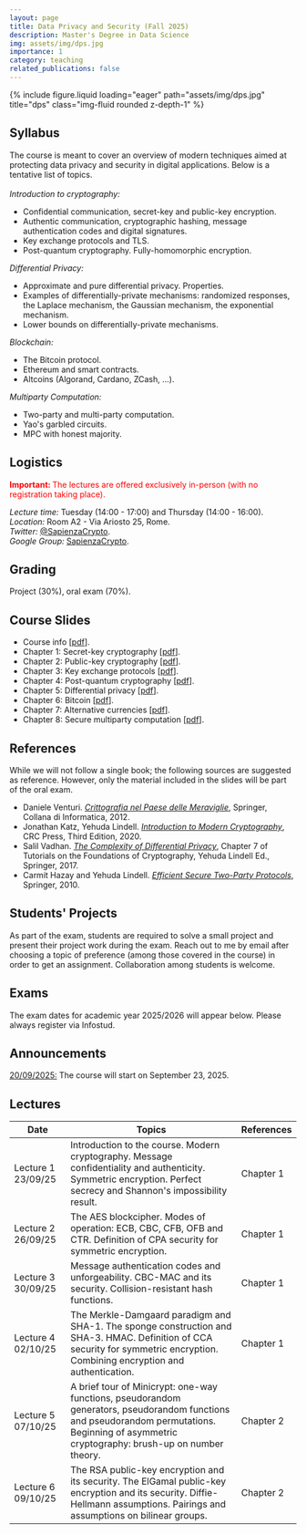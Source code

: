 ```yaml
---
layout: page
title: Data Privacy and Security (Fall 2025)
description: Master's Degree in Data Science
img: assets/img/dps.jpg
importance: 1
category: teaching
related_publications: false
---
```

<div class="row">
    <div class="col-sm mt-3 mt-md-0">
        {% include figure.liquid loading="eager" path="assets/img/dps.jpg" title="dps" class="img-fluid rounded z-depth-1" %}
    </div>
</div>

<h2>Syllabus</h2>
The course is meant to cover an overview of modern techniques aimed at protecting data privacy and security in digital applications. Below is a tentative list of topics.
<br><br>
<em>Introduction to cryptography:</em>
<ul>
<li> Confidential communication, secret-key and public-key encryption.
</li>
<li> Authentic communication, cryptographic hashing, message authentication codes and digital signatures.
</li>
<li> Key exchange protocols and TLS.
</li>
<li> Post-quantum cryptography. Fully-homomorphic encryption.</li>
</ul>

<em>Differential Privacy:</em>
<ul>
<li> Approximate and pure differential privacy. Properties.
</li>
<li> Examples of differentially-private mechanisms: randomized responses, the Laplace mechanism, the Gaussian mechanism, the exponential mechanism.
</li>
<li> Lower bounds on differentially-private mechanisms.
</li>
</ul>

<em>Blockchain:</em>
<ul>
<li> The Bitcoin protocol.
</li>
<li> Ethereum and smart contracts.
</li>
<li> Altcoins (Algorand, Cardano, ZCash, ...).
</li>
</ul>

<em>Multiparty Computation:</em>
<ul>
<li> Two-party and multi-party computation.
</li>
<li> Yao's garbled circuits.
</li>
<li> MPC with honest majority.
</li>
</ul>

<h2>Logistics</h2>
<p style="color:red;"><b> Important: </b>The lectures are offered exclusively in-person (with no registration taking place). </p>
<em>Lecture time:</em> Tuesday (14:00 - 17:00) and Thursday (14:00 - 16:00).
<br>
<em>Location:</em> Room A2 - Via Ariosto 25, Rome.
<br>
<em>Twitter:</em> <a href="https://twitter.com/SapienzaCrypto">@SapienzaCrypto</a>.
<br>
<em>Google Group:</em> <a href="https://groups.google.com/u/2/a/uniroma1.it/g/sapienzacrypto">SapienzaCrypto</a>.

<h2>Grading</h2>
Project (30%), oral exam (70%).

<h2>Course Slides</h2>
<ul>
<li> Course info [<a href="https://dventuri83.github.io/assets/pdf/00_Course_Info.pdf" target="_blank">pdf</a>].
</li>
<li> Chapter 1: Secret-key cryptography [<a href="https://dventuri83.github.io/assets/pdf/01_Crypto_101_Sym.pdf">pdf</a>].
</li>
<li> Chapter 2: Public-key cryptography [<a href="https://dventuri83.github.io/assets/pdf/02_Crypto_101_Asym.pdf">pdf</a>].
</li>
<li> Chapter 3: Key exchange protocols [<a href="https://dventuri83.github.io/assets/pdf/03_Crypto_101_Key_Exchange.pdf">pdf</a>].
</li>
<li> Chapter 4: Post-quantum cryptography [<a href="https://dventuri83.github.io/assets/pdf/04_Crypto_101_PQC.pdf">pdf</a>].
</li>
<li> Chapter 5: Differential privacy [<a href="https://dventuri83.github.io/assets/pdf/05_Diff_Priv.pdf">pdf</a>].
</li>
<li> Chapter 6: Bitcoin [<a href="https://dventuri83.github.io/assets/pdf/06_Bitcoin.pdf">pdf</a>].
</li>
<li> Chapter 7: Alternative currencies [<a href="https://dventuri83.github.io/assets/pdf/07_Alt_Curr.pdf">pdf</a>].
</li>
<li> Chapter 8: Secure multiparty computation [<a href="https://dventuri83.github.io/assets/pdf/08_MPC.pdf">pdf</a>].
</li>
</ul>

<h2>References</h2>
While we will not follow a single book; the following sources are suggested as reference. However, only the material included in the slides will be part of the oral exam.
<ul>
<li> Daniele Venturi. <em><a href="http://www.springer.com/us/book/9788847024809">Crittografia nel Paese delle Meraviglie</a></em>, Springer, Collana di Informatica, 2012.
</li>
<li> Jonathan Katz, Yehuda Lindell. <em><a href="https://www.crcpress.com/Introduction-to-Modern-Cryptography-Second-Edition/Katz-Lindell/p/book/9781466570269">Introduction to Modern Cryptography</a></em>, CRC Press, Third Edition, 2020.
</li>
<li> Salil Vadhan. <em><a href="https://www.springer.com/gp/book/9783319570471">The Complexity of Differential Privacy</a></em>, Chapter 7 of Tutorials on the Foundations of Cryptography, Yehuda Lindell Ed., Springer, 2017.
</li>
<li> Carmit Hazay and Yehuda Lindell. <em><a href="http://www.springer.com/la/book/9783642143021">Efficient Secure Two-Party Protocols</a></em>, Springer, 2010.
</li>
</ul>

<h2>Students' Projects</h2>
As part of the exam, students are required to solve a small project and present their project work during the exam. Reach out to me by email after choosing a topic of preference (among those covered in the course) in order to get an assignment. Collaboration among students is welcome.

<h2>Exams</h2>
The exam dates for academic year 2025/2026 will appear below. Please always register via Infostud.
<!---
<u><em>Exam 1</em></u>. Date: 15/01/25. Aula T1 (Viale Regina Elena 295). Starting time: 09:30.
<br>
<u><em>Exam 2</em></u>. Date: 05/02/25. Aula T1 (Viale Regina Elena 295). Starting time: 09:30.
<br>
<u><em>Exam 3</em></u>. Reserved to part-time and working students (you must make a formal request to the secretariat; registration in Infostud is still required). Date: 26/03/25. Stanza G29 (Viale Regina Elena 295). Starting time: 09:30.
<br>
<u><em>Exam 4</em></u>. Date: 11/06/25. Aula T1 (Viale Regina Elena 295). Starting time: 09:30.
<br>
<u><em>Exam 5</em></u>. Date: 16/07/25. Aula G0 (Viale Regina Elena 295). Starting time: 09:30.
<br>
<u><em>Exam 6</em></u>. Date: 10/09/25. Aula T1 (Viale Regina Elena 295). Starting time: 09:30.
<br>
<u><em>Exam 7</em></u>. Reserved to part-time and working students (you must make a formal request to the secretariat; registration in Infostud is still required). Date: 14/10/25. Stanza G29 (Viale Regina Elena 295). Starting time: 09:30.
--->

<h2>Announcements</h2>
<u>20/09/2025:</u> The course will start on September 23, 2025.
<br>
<!---
<u>16/11/2024:</u> The lecture on 12/12/2024 will not take place in order to allow second year students to participate to the 52nd edition of the <a href="https://itmeeting.wordpress.com">ITMeeting</a>.
--->

<h2>Lectures</h2>
<table>
    <thead>
        <tr>
            <th>Date</th>
            <th>Topics</th>
            <th>References</th>
        </tr>
    </thead>
    <tbody>
        <tr>
            <td>Lecture 1 23/09/25</td>
            <td>Introduction to the course. Modern cryptography. Message confidentiality and authenticity. Symmetric encryption. Perfect secrecy and Shannon's impossibility result.</td>
            <td>Chapter 1</td>
        </tr>
        <tr>
            <td>Lecture 2 26/09/25</td>
            <td>The AES blockcipher. Modes of operation: ECB, CBC, CFB, OFB and CTR. Definition of CPA security for symmetric encryption.</td>
            <td>Chapter 1</td>
        </tr>
        <tr>
            <td>Lecture 3 30/09/25</td>
            <td>Message authentication codes and unforgeability. CBC-MAC and its security. Collision-resistant hash functions.</td>
            <td>Chapter 1</td>
        </tr>
        <tr>
            <td>Lecture 4 02/10/25</td>
            <td>The Merkle-Damgaard paradigm and SHA-1. The sponge construction and SHA-3. HMAC. Definition of CCA security for symmetric encryption. Combining encryption and authentication.</td>
            <td>Chapter 1</td>
        </tr>
        <tr>
            <td>Lecture 5 07/10/25</td>
            <td>A brief tour of Minicrypt: one-way functions, pseudorandom generators, pseudorandom functions and pseudorandom permutations. Beginning of asymmetric cryptography: brush-up on number theory.</td>
            <td>Chapter 2</td>
        </tr>
        <tr>
            <td>Lecture 6 09/10/25</td>
            <td>The RSA public-key encryption and its security. The ElGamal public-key encryption and its security. Diffie-Hellmann assumptions. Pairings and assumptions on bilinear groups.</td>
            <td>Chapter 2</td>
        </tr>
        <!---                
        <tr>
            <td>Lecture 7 17/10/24</td>
            <td>Digital signatures and unforgeability. Signing with RSA and Full-Domain Hash. Public-key infrastructures and X.509 certificates. Identity-based encryption. Key exchange protocols. Diffie-Hellmann key exchange. Security in the Canetti-Krawczyk model. ISO 9697 protocol. IPsec and IKE: SKEME and SIGMA. MQV and HMQV.</td>
            <td>Chapter 3</td>
        </tr>
        <tr>
            <td>Lecture 8 22/10/24</td>
            <td>Key derivation functions using HMAC. Passwords. Bloom filters. Password-based encryption. Password-authenticated key exchange.</td>
            <td>Chapter 3</td>
        </tr>
        <tr>
            <td>Lecture 9 24/10/24</td>
            <td>The TLS protocol and TLS 1.3. Post-quantum cryptography. Lattices and hard problems: SIS and LWE.</td>
            <td>Chapter 3, 4</td>
        </tr>
        <tr>
            <td>Lecture 10 29/10/24</td>
            <td>Basic cryptographic primitives based on lattices. Lattice trapdoors and Falcon. Canonical identification schemes and Crystals-Dilithium.</td>
            <td>Chapter 4</td>
        </tr>
        <tr>
            <td>Lecture 11 31/10/24</td>
            <td>Regev public-key encryption. The Fujisaki-Okamoto transform and Crystals-Kyber. Fully-homomorphic encryption.</td>
            <td>Chapter 4</td>
        </tr>
        <tr>
            <td>Lecture 12 05/11/24</td>
            <td>Fully-homomorphic encryption. Identity-based encryption and attribute-based encryption from lattices.</td>
            <td>Chapter 4</td>
        </tr>
        <tr>
            <td>Lecture 13 07/11/24</td>
            <td>Differential privacy and approximate differential privacy. Properties. Randomized responses. The Laplace and the Gaussian mechanisms.</td>
            <td>Chapter 5</td>
        </tr>
        <tr>
            <td>Lecture 14 12/11/24</td>
            <td>Advanced composition. The exponential mechanism and its applications.</td>
            <td>Chapter 5</td>
        </tr>
        <tr>
            <td>Lecture 15 14/11/24</td>
            <td>The SmallDB mechanism. Information-theoretic lower bounds. Traitor tracing and computational lower bounds. Differential privacy and game theory.</td>
            <td>Chapter 5</td>
        </tr>
        <tr>
            <td>Lecture 16 19/11/24</td>
            <td>Introduction to Bitcoin. Basic design principles.</td>
            <td>Chapter 6</td>
        </tr>
        <tr>
            <td>Lecture 17 21/11/24</td>
            <td>Mining pools and attacks. Security of Bitcoin.</td>
            <td>Chapter 6</td>
        </tr>
        <tr>
            <td>Lecture 18 26/11/24</td>
            <td>Lightning networks. Altcoins: Ethereum.</td>
            <td>Chapter 6, Chapter 7</td>
        </tr>
        <tr>
            <td>Lecture 19 28/11/24</td>
            <td>Altcoins: Cardano, Algorand, Litecoin, Filecoin.</td>
            <td>Chapter 7</td>
        </tr>
        <tr>
            <td>Lecture 20 03/12/24</td>
            <td>Altcoins: Zerocash.</td>
            <td>Chapter 7</td>
        </tr>
        <tr>
            <td>Lecture 21 05/12/24</td>
            <td>Introduction to multi-party computation. Coin tossing and oblivious transfer.</td>
            <td>Chapter 8</td>
        </tr>
        <tr>
            <td>Lecture 22 10/12/24</td>
            <td>Yao's protocol for semi-honest and malicious adversaries.</td>
            <td>Chapter 8</td>
        </tr>
        <tr>
            <td>Lecture 23 17/12/24</td>
            <td>Secret sharing. MPC with honest majority.</td>
            <td>Chapter 8</td>
        </tr>
        <tr>
            <td>Lecture 24 19/12/24</td>
            <td>Redactable blockchain.</td>
            <td>Chapter 8</td>
        </tr>
        --->
    </tbody>
</table>
